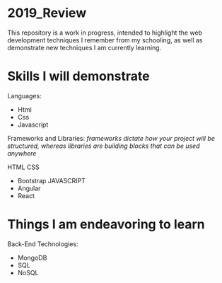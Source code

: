 # 2019_Review
This repository is a work in progress, intended to highlight the web development techniques I remember from my schooling, as well as demonstrate new techniques I am currently learning. 

# Skills I will demonstrate
Languages:
 - Html
 - Css
 - Javascript
 
Frameworks and Libraries:
*frameworks dictate how your project will be structured, whereas libraries are building blocks that can be used anywhere*

HTML
CSS
 - Bootstrap
JAVASCRIPT
 - Angular
 - React


# Things I am endeavoring to learn
Back-End Technologies:
- MongoDB
- SQL
- NoSQL
